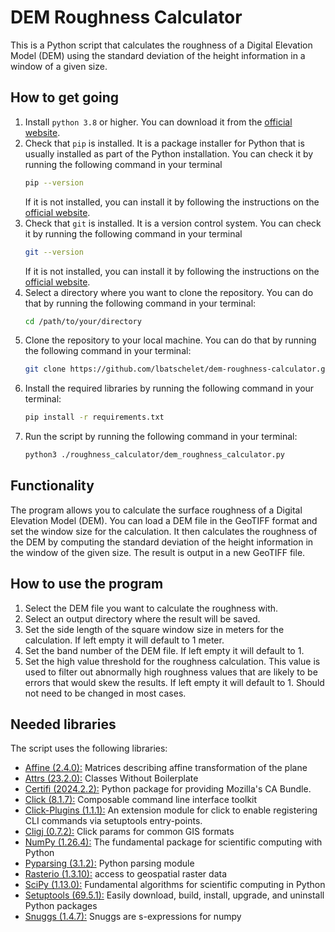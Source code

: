 # DEM Roughness Calculator

This is a Python script that calculates the roughness of a Digital Elevation Model (DEM) using
the standard deviation of the height information in a window of a given size.

## How to get going

1. Install `python 3.8` or higher.
   You can download it from the [official website](https://www.python.org/downloads/).
2. Check that `pip` is installed. It is a package installer for Python that is usually installed as part of the Python 
   installation. You can check it by running the following command in your terminal
   ```bash
   pip --version
   ```
   If it is not installed, you can install it by following the instructions on the 
   [official website](https://pip.pypa.io/en/stable/installation/).
3. Check that `git` is installed. It is a version control system.
   You can check it by running the following command in your terminal
   ```bash
   git --version
   ```
   If it is not installed, you can install it by following the instructions on the 
   [official website](https://git-scm.com/book/en/v2/Getting-Started-Installing-Git).
4. Select a directory where you want to clone the repository.
   You can do that by running the following command in your terminal:
      ```bash
      cd /path/to/your/directory
      ```
5. Clone the repository to your local machine.
   You can do that by running the following command in your terminal:
   ```bash
   git clone https://github.com/lbatschelet/dem-roughness-calculator.git
   ```
6. Install the required libraries by running the following command in your terminal:
   ```bash
   pip install -r requirements.txt
   ```
7. Run the script by running the following command in your terminal:
   ```bash
   python3 ./roughness_calculator/dem_roughness_calculator.py
   ```
   
## Functionality

The program allows you to calculate the surface roughness of a Digital Elevation Model (DEM).
You can load a DEM file in the GeoTIFF format and set the window size for the calculation. It then calculates
the roughness of the DEM by computing the standard deviation of the height information in the window of the given size.
The result is output in a new GeoTIFF file.

## How to use the program

1. Select the DEM file you want to calculate the roughness with.
2. Select an output directory where the result will be saved.
3. Set the side length of the square window size in meters for the calculation.
   If left empty it will default to 1 meter.
4. Set the band number of the DEM file.
   If left empty it will default to 1.
5. Set the high value threshold for the roughness calculation. This value is used to filter out abnormally high 
   roughness values that are likely to be errors that would skew the results. 
   If left empty it will default to 1. Should not need to be changed in most cases.


## Needed libraries

The script uses the following libraries:

- [Affine (2.4.0):](https://pypi.org/project/affine/) Matrices describing affine transformation of the plane
- [Attrs (23.2.0):](https://www.attrs.org/en/stable/) Classes Without Boilerplate
- [Certifi (2024.2.2):](https://pypi.org/project/certifi/) Python package for providing Mozilla's CA Bundle.
- [Click (8.1.7):](https://click.palletsprojects.com/en/8.0.x/) Composable command line interface toolkit
- [Click-Plugins (1.1.1):](https://pypi.org/project/click-plugins/) An extension module for click to enable registering
  CLI commands via setuptools entry-points.
- [Cligj (0.7.2):](https://pypi.org/project/cligj/) Click params for common GIS formats
- [NumPy (1.26.4):](https://numpy.org/) The fundamental package for scientific computing with Python
- [Pyparsing (3.1.2):](https://pypi.org/project/pyparsing/) Python parsing module
- [Rasterio (1.3.10):](https://rasterio.readthedocs.io/en/latest/) access to geospatial raster data
- [SciPy (1.13.0):](https://www.scipy.org/) Fundamental algorithms for scientific computing in Python
- [Setuptools (69.5.1):](https://pypi.org/project/setuptools/) Easily download, build, install, upgrade, and 
  uninstall Python packages
- [Snuggs (1.4.7):](https://pypi.org/project/snuggs/) Snuggs are s-expressions for numpy